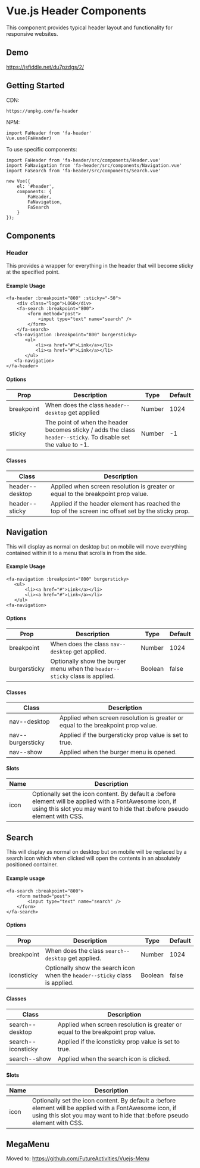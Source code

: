 # Vue.js Header Components

This component provides typical header layout and functionality for responsive websites.

## Demo

https://jsfiddle.net/du7pzdgs/2/

## Getting Started

CDN:

    https://unpkg.com/fa-header

NPM:

    import FaHeader from 'fa-header'
    Vue.use(FaHeader)
    
To use specific components:

    import FaHeader from 'fa-header/src/components/Header.vue'
    import FaNavigation from 'fa-header/src/components/Navigation.vue'
    import FaSearch from 'fa-header/src/components/Search.vue'
    
    new Vue({
        el: '#header',
        components: {
            FaHeader,
            FaNavigation,
            FaSearch
        }
    });

## Components
### Header

This provides a wrapper for everything in the header that will become sticky at the specified point.

#### Example Usage

    <fa-header :breakpoint="800" :sticky="-50">
        <div class="logo">LOGO</div>
        <fa-search :breakpoint="800">
            <form method="post">
                <input type="text" name="search" />
            </form>
        </fa-search>
       <fa-navigation :breakpoint="800" burgersticky>
           <ul>
               <li><a href="#">Link</a></li>
               <li><a href="#">Link</a></li>
           </ul>
       <fa-navigation>
    </fa-header>

#### Options

| Prop       | Description                                                                                                     | Type   | Default |
|------------|-----------------------------------------------------------------------------------------------------------------|--------|---------|
| breakpoint | When does the class `header--desktop` get applied                                                               | Number | 1024    |
| sticky     | The point of when the header becomes sticky / adds the class `header--sticky`.  To disable set the value to -1. | Number | -1      |

#### Classes
| Class | Description |
|--|--|
| header--desktop | Applied when screen resolution is greater or equal to the breakpoint prop value. |
| header--sticky | Applied if the header element has reached the top of the screen inc offset set by the sticky prop. |

## Navigation
This will display as normal on desktop but on mobile will move everything contained within it to a menu that scrolls in from the side.

#### Example Usage

    <fa-navigation :breakpoint="800" burgersticky>
       <ul>
           <li><a href="#">Link</a></li>
           <li><a href="#">Link</a></li>
       </ul>
    <fa-navigation>

#### Options

| Prop | Description | Type | Default |
|--|--|--|--|
| breakpoint | When does the class `nav--desktop` get applied. | Number | 1024 |
| burgersticky | Optionally show the burger menu when the `header--sticky` class is applied. | Boolean | false |

#### Classes
| Class | Description |
|--|--|
| nav--desktop | Applied when screen resolution is greater or equal to the breakpoint prop value. |
| nav--burgersticky | Applied if the burgersticky prop value is set to true. |
| nav--show | Applied when the burger menu is opened. |

#### Slots

| Name | Description |
|--|--|
| icon | Optionally set the icon content. By default a :before element will be applied with a FontAwesome icon, if using this slot you may want to hide that :before pseudo element with CSS. |

## Search
This will display as normal on desktop but on mobile will be replaced by a search icon which when clicked will open the contents in an absolutely positioned container.

#### Example usage
    <fa-search :breakpoint="800">
        <form method="post">
            <input type="text" name="search" />
        </form>
    </fa-search>
    
#### Options

| Prop | Description | Type | Default |
|--|--|--|--|
| breakpoint | When does the class `search--desktop` get applied. | Number | 1024 |
| iconsticky | Optionally show the search icon when the `header--sticky` class is applied. | Boolean | false |

#### Classes
| Class | Description |
|--|--|
| search--desktop | Applied when screen resolution is greater or equal to the breakpoint prop value. |
| search--iconsticky | Applied if the iconsticky prop value is set to true. |
| search--show | Applied when the search icon is clicked. |

#### Slots

| Name | Description |
|--|--|
| icon | Optionally set the icon content. By default a :before element will be applied with a FontAwesome icon, if using this slot you may want to hide that :before pseudo element with CSS. |

## MegaMenu

Moved to: https://github.com/FutureActivities/Vuejs-Menu